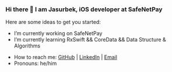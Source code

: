 ### Hi there 👋 I am Jasurbek, iOS developer at SafeNetPay

Here are some ideas to get you started:

- I’m currently working on SafeNetPay
- I’m currently learning RxSwift && CoreData && Data Structure & Algorithms
<!-- - 👯 I’m looking to collaborate on iOS Development -->
<!-- - 🤔 I’m looking for help with ... -->
<!-- - 💬 Ask me about ... -->
- How to reach me: [GitHub](https://github.com/DanGerHOGGISH) | [LinkedIn](https://www.linkedin.com/in/hoggish) | [Email](mailto:dangerhoggish@gmail.com)
- Pronouns: he/him
<!-- - ⚡ Fun fact: Did not co -->
